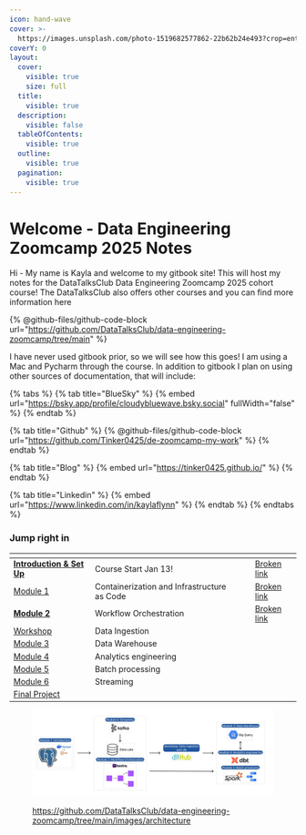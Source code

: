 ```yaml
---
icon: hand-wave
cover: >-
  https://images.unsplash.com/photo-1519682577862-22b62b24e493?crop=entropy&cs=srgb&fm=jpg&ixid=M3wxOTcwMjR8MHwxfHNlYXJjaHwzfHxib29rJTIwY29mZmVlfGVufDB8fHx8MTczNjgxODE0M3ww&ixlib=rb-4.0.3&q=85
coverY: 0
layout:
  cover:
    visible: true
    size: full
  title:
    visible: true
  description:
    visible: false
  tableOfContents:
    visible: true
  outline:
    visible: true
  pagination:
    visible: true
---
```


# Welcome - Data Engineering Zoomcamp 2025 Notes

Hi - My name is Kayla and welcome to my gitbook site! This will host my notes for the DataTalksClub Data Engineering Zoomcamp 2025 cohort course! The DataTalksClub also offers other courses and you can find more information here

{% @github-files/github-code-block url="https://github.com/DataTalksClub/data-engineering-zoomcamp/tree/main" %}

I have never used gitbook prior, so we will see how this goes! I am using a Mac and Pycharm through the course. In addition to gitbook I plan on using other sources of documentation, that will include:

{% tabs %}
{% tab title="BlueSky" %}
{% embed url="https://bsky.app/profile/cloudybluewave.bsky.social" fullWidth="false" %}
{% endtab %}

{% tab title="Github" %}
{% @github-files/github-code-block url="https://github.com/Tinker0425/de-zoomcamp-my-work" %}
{% endtab %}

{% tab title="Blog" %}
{% embed url="https://tinker0425.github.io/" %}
{% endtab %}

{% tab title="Linkedin" %}
{% embed url="https://www.linkedin.com/in/kaylaflynn" %}
{% endtab %}
{% endtabs %}

### Jump right in

<table data-view="cards"><thead><tr><th></th><th></th><th data-hidden data-card-cover data-type="files"></th><th data-hidden></th><th data-hidden data-card-target data-type="content-ref"></th></tr></thead><tbody><tr><td><a href="introduction/introduction-and-set-up/"><strong>Introduction &#x26; Set Up</strong></a></td><td>Course Start Jan 13!</td><td></td><td></td><td><a href="broken-reference">Broken link</a></td></tr><tr><td><a href="module-1/introduction-to-module-1.md">Module 1</a></td><td>Containerization and Infrastructure as Code</td><td></td><td></td><td><a href="broken-reference">Broken link</a></td></tr><tr><td><a href="module-2/introduction-to-module-2.md"><strong>Module 2</strong></a></td><td>Workflow Orchestration</td><td></td><td></td><td><a href="broken-reference">Broken link</a></td></tr><tr><td><a href="broken-reference">Workshop</a></td><td>Data Ingestion</td><td></td><td></td><td></td></tr><tr><td><a href="module-3/introduction-to-module-3.md">Module 3</a></td><td>Data Warehouse</td><td></td><td></td><td></td></tr><tr><td><a href="module-4/introduction-to-module-4.md">Module 4</a></td><td>Analytics engineering</td><td></td><td></td><td></td></tr><tr><td><a href="module-5/introduction-to-module-5.md">Module 5</a></td><td>Batch processing</td><td></td><td></td><td></td></tr><tr><td><a href="module-6/introduction-to-module-6.md">Module 6</a></td><td>Streaming</td><td></td><td></td><td></td></tr><tr><td><a href="broken-reference">Final Project</a></td><td></td><td></td><td></td><td></td></tr></tbody></table>

<figure><img src=".gitbook/assets/arch_v4_workshops (1).jpg" alt=""><figcaption><p><a href="https://github.com/DataTalksClub/data-engineering-zoomcamp/tree/main/images/architecture">https://github.com/DataTalksClub/data-engineering-zoomcamp/tree/main/images/architecture</a></p></figcaption></figure>
